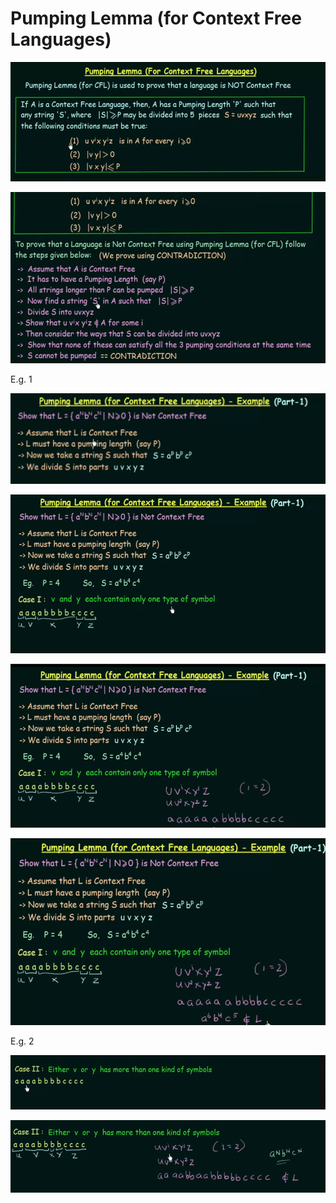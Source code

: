 # Pumping Lemma (for Context Free Languages)

![img_7.png](img_7.png)

![img_6.png](img_6.png)

E.g. 1

![img.png](img.png)

![img_1.png](img_1.png)

![img_2.png](img_2.png)

![img_3.png](img_3.png)

E.g. 2

![img_4.png](img_4.png)

![img_5.png](img_5.png)

